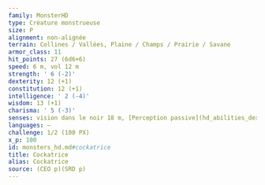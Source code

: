```yaml
---
family: MonsterHD
type: Créature monstrueuse
size: P
alignment: non-alignée
terrain: Collines / Vallées, Plaine / Champs / Prairie / Savane
armor_class: 11
hit_points: 27 (6d6+6)
speed: 6 m, vol 12 m
strength: ' 6 (-2)'
dexterity: 12 (+1)
constitution: 12 (+1)
intelligence: ' 2 (-4)'
wisdom: 13 (+1)
charisma: ' 5 (-3)'
senses: vision dans le noir 18 m, [Perception passive](hd_abilities_dexterity_perception_passive.md) 11
languages: —
challenge: 1/2 (100 PX)
x_p: 100
id: monsters_hd.md#cockatrice
title: Cockatrice
alias: Cockatrice
source: (CEO p)(SRD p)
---
```



